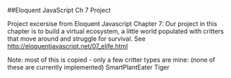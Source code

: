 ##Eloquent JavaScript Ch 7 Project

Project excersise from Eloquent Javascript Chapter 7: Our project in this chapter is to build a virtual ecosystem, a little world populated with critters that move around and struggle for survival.
See http://eloquentjavascript.net/07_elife.html

Note: most of this is copied - only a few critter types are mine:
(none of these are currently implemented)
SmartPlantEater
Tiger
